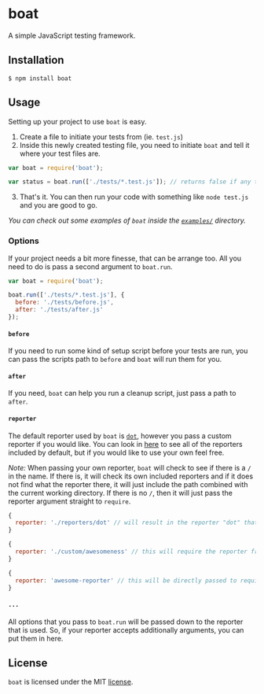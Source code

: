 boat
====
A simple JavaScript testing framework.

## Installation
```
$ npm install boat
```

## Usage
Setting up your project to use `boat` is easy.

1. Create a file to initiate your tests from (ie. `test.js`)
2. Inside this newly created testing file, you need to initiate `boat` and tell it where your test files are.

```js
var boat = require('boat');

var status = boat.run(['./tests/*.test.js']); // returns false if any tests failed
```

3. That's it. You can then run your code with something like `node test.js` and you are good to go.

*You can check out some examples of `boat` inside the [`examples/`](tree/master/examples/) directory.*

### Options
If your project needs a bit more finesse, that can be arrange too. All you need to do is pass a second argument to `boat.run`.

```js
var boat = require('boat');

boat.run(['./tests/*.test.js'], {
  before: './tests/before.js',
  after: './tests/after.js'
});
```

#### `before`
If you need to run some kind of setup script before your tests are run, you can pass the scripts path to `before` and `boat` will run them for you.

#### `after`
If you need, `boat` can help you run a cleanup script, just pass a path to `after`.

#### `reporter`
The default reporter used by `boat` is [`dot`](tree/master/lib/reporters/dot.js), however you pass a custom reporter if you would like. You can look in [here](tree/master/lib/reporters/) to see all of the reporters included by default, but if you would like to use your own feel free.

*Note:* When passing your own reporter, `boat` will check to see if there is a `/` in the name. If there is, it will check its own included reporters and if it does not find what the reporter there, it will just include the path combined with the current working directory. If there is no `/`, then it will just pass the reporter argument straight to `require`.

```js
{
  reporter: './reporters/dot' // will result in the reporter "dot" that is included by default.
}

{
  reporter: './custom/awesomeness' // this will require the reporter from "./custom/awesomeness".
}

{
  reporter: 'awesome-reporter' // this will be directly passed to require("awesome-reporter").
}
```

#### `...`
All options that you pass to `boat.run` will be passed down to the reporter that is used. So, if your reporter accepts additionally arguments, you can put them in here.

## License
`boat` is licensed under the MIT [license](tree/master/LICENSE).
